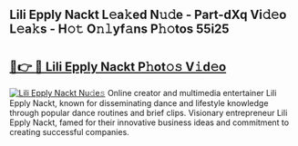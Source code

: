 ## Lili Epply Nackt L𝚎a𝚔ed N𝚞𝚍e - Part-dXq Vi𝚍𝚎o L𝚎a𝚔s - H𝚘𝚝 O𝚗𝚕yf𝚊ns P𝚑𝚘tos 55i25

# <h2><a href="http://kf30ud.oniu.top/?m=Lili+Epply+Nackt">🔗👉 🔴 Lili Epply Nackt P𝚑ot𝚘𝚜 V𝚒d𝚎o</a></h2>

[![Lili Epply Nackt Nu𝚍e𝚜](https://i.imgur.com/0qMVB7G.gif)](http://kf30ud.oniu.top/?m=Lili+Epply+Nackt)
Online creator and multimedia entertainer Lili Epply Nackt, known for disseminating dance and lifestyle knowledge through popular dance routines and brief clips. Visionary entrepreneur Lili Epply Nackt, famed for their innovative business ideas and commitment to creating successful companies.  
